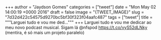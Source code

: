 
+++
author = "Jaydson Gomes"
categories = ["tweet"]
date = "Mon May 02 14:00:19 +0000 2016"
draft = false
image = "{TWEET_IMAGE}"
slug = "7d32d422c54575d9270bc5bf30f323f04aafc487"
tags = ["tweet"]
title = """Larguei tudo e vou me ded..."""
+++
Larguei tudo e vou me dedicar ao meu novo podcast musical. Sigam lá @nfspod https://t.co/vyS52dLNky (mentira, é só mais um projeto paralelo)
